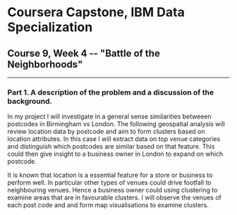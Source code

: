 # Coursera Capstone, IBM Data Specialization  
## Course 9, Week 4 -- "Battle of the Neighborhoods"  
***  

### Part 1.	A description of the problem and a discussion of the background.

In my project I will investigate in a general sense similarities betweeen postcodes in Birmingham vs London. The following geospatial analysis will review location data by postcode and aim to form clusters based on location attributes. In this case I will extract data on top venue categories and distinguish which postcodes are similar based on that feature. This could then give insight to a business owner in London to expand on which postcode.

It is known that location is a essential feature for a store or business to perform well. In particular other types of venues could drive footfall to neighbouring venues. Hence a business owner could using clustering to examine areas that are in favourable clusters. I will observe the venues of each post code and and form map visualisations to examine clusters.
